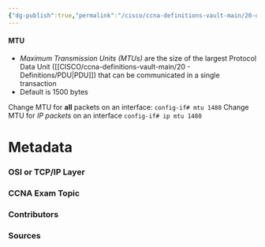 ```yaml
---
{"dg-publish":true,"permalink":"/cisco/ccna-definitions-vault-main/20-definitions/mtu/","tags":["defs_ccna"]}
---
```


#### MTU
- *Maximum Transmission Units (MTUs)* are the size of the largest Protocol Data Unit ([[CISCO/ccna-definitions-vault-main/20 - Definitions/PDU\|PDU]]) that can be communicated in a single transaction
- Default is 1500 bytes

Change MTU for **all** packets on an interface:
	`config-if# mtu 1480`
Change MTU for *IP packets* on an interface
	`config-if# ip mtu 1480`

# Metadata
### OSI or TCP/IP Layer

### CCNA Exam Topic

### Contributors

### Sources
